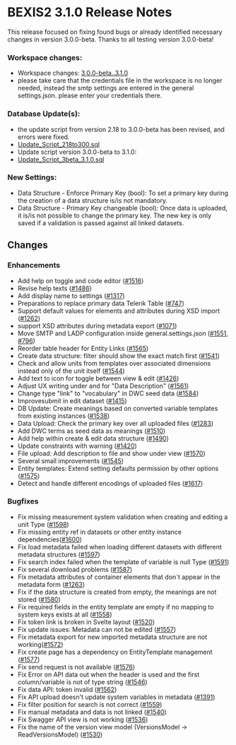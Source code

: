 # BEXIS2 3.1.0 Release Notes

This release focused on fixing found bugs or already identified necessary changes in version 3.0.0-beta. Thanks to all testing version 3.0.0-beta!

### Workspace changes:
- Workspace changes: [3.0.0-beta..3.1.0](https://github.com/BEXIS2/Workspace/compare/3.0.0-beta..3.1.0)
- please take care that the credentials file in the workspace is no longer needed, instead the smtp settings are entered in the general settings.json. please enter your credentials there.

### Database Update(s):
- the update script from version 2.18 to 3.0.0-beta has been revised, and errors were fixed.
- [Update_Script_218to300.sql](https://github.com/BEXIS2/Core/blob/rc/database%20update%20scripts/Update_Script_2182to3.sql)
- Update script version 3.0.0-beta to 3.1.0:
- [Update_Script_3beta_3.1.0.sql](https://github.com/BEXIS2/Core/blob/rc/database%20update%20scripts/Update_Script_3beta_3.1.0.sql)

### New Settings:
- Data Structure - Enforce Primary Key (bool): To set a primary key during the creation of a data structure is/is not mandatory.
- Data Structure - Primary Key changeable (bool): Once data is uploaded, it is/is not possible to change the primary key. The new key is only saved if a validation is passed against all linked datasets.

## Changes

### Enhancements
- Add help on toggle and code editor ([#1516](https://github.com/BEXIS2/Core/issues/1516))
- Revise help texts ([#1486](https://github.com/BEXIS2/Core/issues/1486))
- Add display name to settings ([#1317](https://github.com/BEXIS2/Core/issues/1317))
- Preparations to replace primary data Telerik Table ([#747](https://github.com/BEXIS2/Core/issues/747))
- Support default values for elements and attributes during XSD import ([#1262](https://github.com/BEXIS2/Core/issues/1262))
- support XSD attributes during metadata export ([#1071](https://github.com/BEXIS2/Core/issues/1071))
- Move SMTP and LADP configuration inside general.settings.json ([#1551](https://github.com/BEXIS2/Core/issues/1551), [#796](https://github.com/BEXIS2/Core/issues/796))
- Reorder table header for Entity Links ([#1565](https://github.com/BEXIS2/Core/issues/1565))
- Create data structure: filter should show the exact match first ([#1541](https://github.com/BEXIS2/Core/issues/1541))
- Check and allow units from templates over associated dimensions instead only of the unit itself ([#1544](https://github.com/BEXIS2/Core/issues/1544))
- Add text to icon for toggle between view & edit ([#1426](https://github.com/BEXIS2/Core/issues/1426))
- Adjust UX writing under and for "Data Description" ([#1561](https://github.com/BEXIS2/Core/issues/1561))
- Change type "link" to "vocabulary" in DWC seed data ([#1584](https://github.com/BEXIS2/Core/issues/1584))
- Improvesubmit in edit dataset ([#1415](https://github.com/BEXIS2/Core/issues/1415))
- DB Update: Create meanings based on converted variable templates from existing instances ([#1538](https://github.com/BEXIS2/Core/issues/1538))
- Data Upload: Check the primary key over all uploaded files ([#1283](https://github.com/BEXIS2/Core/issues/1283))
- Add DWC terms as seed data as meanings ([#1510](https://github.com/BEXIS2/Core/issues/1510))
- Add help within create & edit data structure ([#1490](https://github.com/BEXIS2/Core/issues/1490))
- Update constraints with warning ([#1420](https://github.com/BEXIS2/Core/issues/1420))
- File upload: Add description to file and show under view ([#1570](https://github.com/BEXIS2/Core/issues/1570))
- Several small improvements ([#1545](https://github.com/BEXIS2/Core/issues/1545))
- Entity templates: Extend setting defaults permission by other options ([#1575](https://github.com/BEXIS2/Core/issues/1575))
- Detect and handle different encodings of uploaded files ([#1617](https://github.com/BEXIS2/Core/issues/1617))

  
### Bugfixes
- Fix missing measurement system validation when creating and editing a unit Type ([#1598](https://github.com/BEXIS2/Core/issues/1598))
- Fix missing entity ref in datasets or other entity instance dependencies([#1600](https://github.com/BEXIS2/Core/issues/1600))
- Fix load metadata failed when loading different datasets with different metadata structures ([#1597](https://github.com/BEXIS2/Core/issues/1597))
- Fix search index failed when the template of variable is null Type ([#1591](https://github.com/BEXIS2/Core/issues/1591))
- Fix several download problems ([#1587](https://github.com/BEXIS2/Core/issues/1587))
- Fix metadata attributes of container elements that don`t appear in the metadata form ([#1263](https://github.com/BEXIS2/Core/issues/1263))
- Fix if the data structure is created from empty, the meanings are not stored ([#1580](https://github.com/BEXIS2/Core/issues/1580))
- Fix required fields in the entity template are empty if no mapping to system keys exists at all ([#1558](https://github.com/BEXIS2/Core/issues/1558))
- Fix token link is broken in Svelte layout ([#1520](https://github.com/BEXIS2/Core/issues/1520))
- Fix update issues: Metadata can not be edited ([#1557](https://github.com/BEXIS2/Core/issues/1557))
- Fix metadata export for new imported metadata structure are not working([#1572](https://github.com/BEXIS2/Core/issues/1572))
- Fix create page has a dependency on EntityTemplate management ([#1577](https://github.com/BEXIS2/Core/issues/1577))
- Fix send request is not available ([#1576](https://github.com/BEXIS2/Core/issues/1576))
- Fix Error on API data out when the header is used and the first column/variable is not of type string ([#1546](https://github.com/BEXIS2/Core/issues/1546))
- Fix data API: token invalid ([#1562](https://github.com/BEXIS2/Core/issues/1562))
- Fix API upload doesn't update system variables in metadata ([#1391](https://github.com/BEXIS2/Core/issues/1391))
- Fix filter position for search is not correct ([#1559](https://github.com/BEXIS2/Core/issues/1559))
- Fix manual metadata and data is not linked ([#1540](https://github.com/BEXIS2/Core/issues/1540))
- Fix Swagger API view is not working ([#1536](https://github.com/BEXIS2/Core/issues/1536))
- Fix the name of the version view model (VersionsModel -> ReadVersionsModel) ([#1530](https://github.com/BEXIS2/Core/issues/1530))







